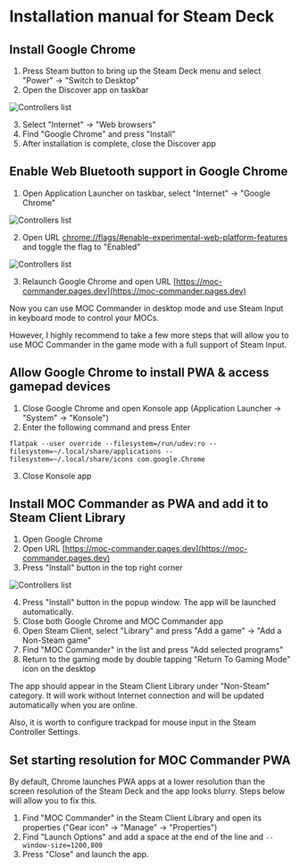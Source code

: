 # Installation manual for Steam Deck

## Install Google Chrome

1. Press Steam button to bring up the Steam Deck menu and select "Power" -> "Switch to Desktop"
2. Open the Discover app on taskbar

![Controllers list](https://raw.github.com/nvsukhanov/nvsukhanov.github.io/main/moc-commander/sd-manual/discover-app.png?raw=True)

3. Select "Internet" -> "Web browsers"
4. Find "Google Chrome" and press "Install"
5. After installation is complete, close the Discover app

## Enable Web Bluetooth support in Google Chrome

1. Open Application Launcher on taskbar, select "Internet" -> "Google Chrome"
  
![Controllers list](https://raw.github.com/nvsukhanov/nvsukhanov.github.io/main/moc-commander/sd-manual/app-launcher.png?raw=True)

2. Open URL [chrome://flags/#enable-experimental-web-platform-features](chrome://flags/#enable-experimental-web-platform-features) and toggle the flag to "Enabled"

![Controllers list](https://raw.github.com/nvsukhanov/nvsukhanov.github.io/main/moc-commander/sd-manual/enable-web-bluetooth.png?raw=True)

3. Relaunch Google Chrome and open URL [https://moc-commander.pages.dev](https://moc-commander.pages.dev)

Now you can use MOC Commander in desktop mode and use Steam Input in keyboard mode to control your MOCs.

However, I highly recommend to take a few more steps that will allow you to use MOC Commander in the game mode with a full support of Steam Input.

## Allow Google Chrome to install PWA & access gamepad devices

1. Close Google Chrome and open Konsole app (Application Launcher -> "System" -> "Konsole")
2. Enter the following command and press Enter

```
flatpak --user override --filesystem=/run/udev:ro --filesystem=~/.local/share/applications --filesystem=~/.local/share/icons com.google.Chrome
```

3. Close Konsole app

## Install MOC Commander as PWA and add it to Steam Client Library

1. Open Google Chrome
2. Open URL [https://moc-commander.pages.dev](https://moc-commander.pages.dev)
3. Press "Install" button in the top right corner

![Controllers list](https://raw.github.com/nvsukhanov/nvsukhanov.github.io/main/moc-commander/sd-manual/install-pwa.png?raw=True)

4. Press "Install" button in the popup window. The app will be launched automatically.
5. Close both Google Chrome and MOC Commander app
6. Open Steam Client, select "Library" and press "Add a game" -> "Add a Non-Steam game"
7. Find "MOC Commander" in the list and press "Add selected programs"
8. Return to the gaming mode by double tapping "Return To Gaming Mode" icon on the desktop

The app should appear in the Steam Client Library under "Non-Steam" category.
It will work without Internet connection and will be updated automatically when you are online.

Also, it is worth to configure trackpad for mouse input in the Steam Controller Settings.   

## Set starting resolution for MOC Commander PWA
By default, Chrome launches PWA apps at a lower resolution than the screen resolution of the Steam Deck and the app looks blurry.
Steps below will allow you to fix this.

1. Find "MOC Commander" in the Steam Client Library and open its properties ("Gear icon" -> "Manage" -> "Properties")
2. Find "Launch Options" and add a space at the end of the line and `--window-size=1200,800`
3. Press "Close" and launch the app.

